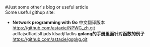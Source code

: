 #Just some other's blog or useful article  
Some useful githup site:  
* **Network programming with Go** 中文翻译版本<https://github.com/astaxie/NPWG_zh.git>  
adlfajsdfladjslfjads
klsadjfladks
**golang的手册里面针对函数的例子** https://github.com/astaxie/gopkg.git
